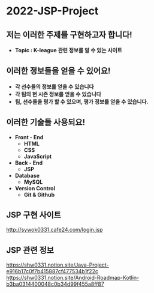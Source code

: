 # 2022-JSP-Project

## **저는 이러한 주제를 구현하고자 합니다!**

- **Topic : K-league 관련 정보를 알 수 있는 사이트**

## **이러한 정보들을 얻을 수 있어요!**
- **각 선수들의 정보를 얻을 수 있습니다**
- **각 팀의 현 시즌 정보를 얻을 수 있습니다**
- **팀, 선수들을 평가 할 수 있으며, 평가 정보를 얻을 수 있습니다.**

## **이러한 기술들 사용되요!**

- **Front - End**
    - **HTML**
    - **CSS**
    - **JavaScript**
- **Back - End**
    - **JSP**
- **Database**
    - **MySQL**
- **Version Control**
    - **Git & Github**

## JSP 구현 사이트
http://sywok0331.cafe24.com/login.jsp

## JSP 관련 정보
https://shw0331.notion.site/Java-Project-e916b17c0f7b415887cf477534b1f22c   
https://shw0331.notion.site/Android-Roadmap-Kotlin-b3ba0314400048c0b34d99f455a8ff87
